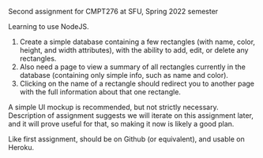 Second assignment for CMPT276 at SFU, Spring 2022 semester

Learning to use NodeJS. 

1. Create a simple database containing a few rectangles (with name, color, height, and width attributes), with the ability to add, edit, or delete any rectangles. 
2. Also need a page to view a summary of all rectangles currently in the database (containing only simple info, such as name and color). 
3. Clicking on the name of a rectangle should redirect you to another page with the full information about that one rectangle.

A simple UI mockup is recommended, but not strictly necessary. Description of assignment suggests we will iterate on this assignment later, and it will prove useful for that, so making it now is likely a good plan.

Like first assignment, should be on Github (or equivalent), and usable on Heroku.